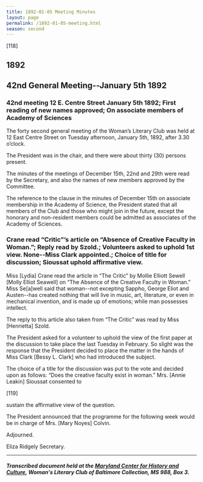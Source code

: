 ```yaml
---
title: 1892-01-05 Meeting Minutes
layout: page
permalink: /1892-01-05-meeting.html
season: second
---
```


<style>
    #maincontent{
        font-size:1.4em;
    }
</style>
[118]

## 1892
## 42nd General Meeting--January 5th 1892

### 42nd meeting 12 E. Centre Street January 5th 1892; First reading of new names approved; On associate members of Academy of Sciences

The forty second general meeting of the Woman’s Literary Club was held at 12 East Centre Street on Tuesday afternoon, January 5th, 1892, after 3.30 o’clock.

The President was in the chair, and there were about thirty (30) persons present.

The minutes of the meetings of December 15th, 22nd and 29th were read by the Secretary, and also the names of new members approved by the Committee.

The reference to the clause in the minutes of December 15th on associate membership in the Academy of Science, the President stated that all members of the Club and those who might join in the future, except the honorary and non-resident members could be admitted as associates of the Academy of Sciences.

### Crane read “Critic”’s article on “Absence of Creative Faculty in Woman.”; Reply read by Szold.; Volunteers asked to uphold 1st view. None--Miss Clark appointed.; Choice of title for discussion; Sioussat uphold affirmative view.

Miss [Lydia] Crane read the article in “The Critic” by Mollie Elliott Sewell [Molly Elliot Seawell]  on “The Absence of the Creative Faculty in Woman.” Miss Se[a]well said that woman--not excepting Sappho, George Eliot and Austen--has created nothing that will live in music, art, literature, or even in mechanical invention, and is made up of emotions; while man possesses intellect.

The reply to this article also taken from “The Critic” was read by Miss [Henrietta] Szold.

The President asked for a volunteer to uphold the view of the first paper at the discussion to take place the last Tuesday in February. So slight was the response that the President decided to place the matter in the hands of Miss Clark [Bessy L. Clark] who had introduced the subject.

The choice of a title for the discussion was put to the vote and decided upon as follows: “Does the creative faculty exist in woman.” Mrs. [Annie Leakin] Sioussat consented to

[119]

sustain the affirmative view of the question.

The President announced that the programme for the following week would be in charge of Mrs. [Mary Noyes] Colvin.

Adjourned.

Eliza Ridgely
Secretary.

<hr>

##### Transcribed document held at the [Maryland Center for History and Culture](http://mdhs.org/), Woman's Literary Club of Baltimore Collection, MS 988, Box 3. 